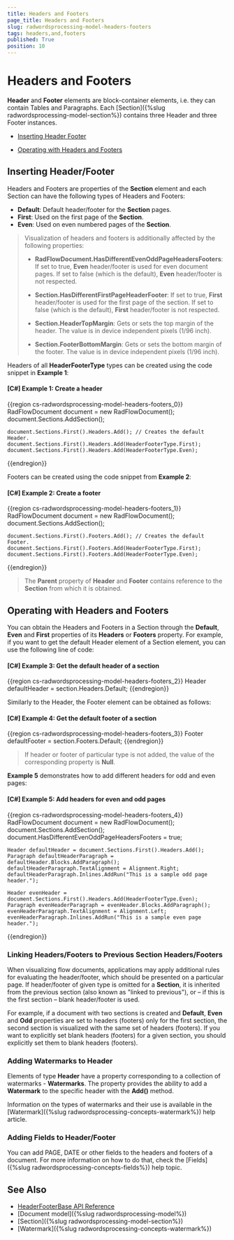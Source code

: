 ```yaml
---
title: Headers and Footers
page_title: Headers and Footers
slug: radwordsprocessing-model-headers-footers
tags: headers,and,footers
published: True
position: 10
---
```


# Headers and Footers



__Header__ and __Footer__ elements are block-container elements, i.e. they can contain Tables and Paragraphs. Each [Section]({%slug radwordsprocessing-model-section%}) contains three Header and three Footer instances.


* [Inserting Header Footer](#inserting-header/footer)

* [Operating with Headers and Footers ](#operating-with-headers-and-footers)


## Inserting Header/Footer

Headers and Footers are properties of the __Section__ element and each Section can have the following types of Headers and Footers:
        

* __Default__: Default header/footer for the __Section__ pages.
* __First__: Used on the first page of the __Section__.
* __Even__: Used on even numbered pages of the __Section__.
            

>Visualization of headers and footers is additionally affected by the following properties:
>
> * __RadFlowDocument.HasDifferentEvenOddPageHeadersFooters__: If set to true, __Even__ header/footer is used for even document pages. If set to false (which is the default), __Even__ header/footer is not respected.
>
> * __Section.HasDifferentFirstPageHeaderFooter__: If set to true, __First__ header/footer is used for the first page of the section. If set to false (which is the default), __First__ header/footer is not respected.
>
> * __Section.HeaderTopMargin__: Gets or sets the top margin of the header. The value is in device independent pixels (1/96 inch).
>
> * __Section.FooterBottomMargin__: Gets or sets the bottom margin of the footer. The value is in device independent pixels (1/96 inch).
              

Headers of all __HeaderFooterType__ types can be created using the code snippet in __Example 1__:
        

#### __[C#] Example 1: Create a header__

{{region cs-radwordsprocessing-model-headers-footers_0}}
	RadFlowDocument document = new RadFlowDocument();
	document.Sections.AddSection();
	
	document.Sections.First().Headers.Add(); // Creates the default Header.
	document.Sections.First().Headers.Add(HeaderFooterType.First);
	document.Sections.First().Headers.Add(HeaderFooterType.Even);
{{endregion}}



Footers can be created using the code snippet from __Example 2__:
        

#### __[C#] Example 2: Create a footer__

{{region cs-radwordsprocessing-model-headers-footers_1}}
	RadFlowDocument document = new RadFlowDocument();
	document.Sections.AddSection();
	
	document.Sections.First().Footers.Add(); // Creates the default Footer.
	document.Sections.First().Footers.Add(HeaderFooterType.First);
	document.Sections.First().Footers.Add(HeaderFooterType.Even);
{{endregion}}



>The __Parent__ property of __Header__ and __Footer__ contains reference to the __Section__ from which it is obtained.
          

## Operating with Headers and Footers

You can obtain the Headers and Footers in a Section through the __Default__, __Even__ and __First__ properties of its __Headers__ or __Footers__ property. For example, if you want to get the default Header element of a Section element, you can use the following line of code:
        

#### __[C#] Example 3: Get the default header of a section__

{{region cs-radwordsprocessing-model-headers-footers_2}}
	Header defaultHeader = section.Headers.Default;
{{endregion}}



Similarly to the Header, the Footer element can be obtained as follows:
        

#### __[C#] Example 4: Get the default footer of a section__

{{region cs-radwordsprocessing-model-headers-footers_3}}
	Footer defaultFooter = section.Footers.Default;
{{endregion}}



>If header or footer of particular type is not added, the value of the corresponding property is __Null__.
          

__Example 5__ demonstrates how to add different headers for odd and even pages:
        

#### __[C#] Example 5: Add headers for even and odd pages__

{{region cs-radwordsprocessing-model-headers-footers_4}}
	RadFlowDocument document = new RadFlowDocument();
	document.Sections.AddSection();
	document.HasDifferentEvenOddPageHeadersFooters = true;
	
	Header defaultHeader = document.Sections.First().Headers.Add();
	Paragraph defaultHeaderParagraph = defaultHeader.Blocks.AddParagraph();
	defaultHeaderParagraph.TextAlignment = Alignment.Right;
	defaultHeaderParagraph.Inlines.AddRun("This is a sample odd page header.");
	
	Header evenHeader = document.Sections.First().Headers.Add(HeaderFooterType.Even);
	Paragraph evenHeaderParagraph = evenHeader.Blocks.AddParagraph();
	evenHeaderParagraph.TextAlignment = Alignment.Left;
	evenHeaderParagraph.Inlines.AddRun("This is a sample even page header.");
{{endregion}}



### Linking Headers/Footers to Previous Section Headers/Footers

When visualizing flow documents, applications may apply additional rules for evaluating the header/footer, which should be presented on a particular page. If header/footer of given type is omitted for a __Section__, it is inherited from the previous section (also known as "linked to previous"), or – if this is the first section – blank header/footer is used.
            

For example, if a document with two sections is created and __Default__, __Even__ and __Odd__ properties are set to headers (footers) only for the first section, the second section is visualized with the same set of headers (footers). If you want to explicitly set blank headers (footers) for a given section, you should explicitly set them to blank headers (footers).
            

### Adding Watermarks to Header

Elements of type __Header__ have a property corresponding to a collection of watermarks - __Watermarks__. The property provides the ability to add a __Watermark__ to the specific header with the __Add()__ method.

Information on the types of watermarks and their use is available in the [Watermark]({%slug radwordsprocessing-concepts-watermark%}) help article.


### Adding Fields to Header/Footer

You can add PAGE, DATE or other fields to the headers and footers of a document. For more information on how to do that, check the [Fields]({%slug radwordsprocessing-concepts-fields%}) help topic.


## See Also

 * [HeaderFooterBase API Reference](https://docs.telerik.com/devtools/document-processing/api/Telerik.Windows.Documents.Flow.Model.HeaderFooterBase.html)
 * [Document model]({%slug radwordsprocessing-model%})
 * [Section]({%slug radwordsprocessing-model-section%})
 * [Watermark]({%slug radwordsprocessing-concepts-watermark%})
